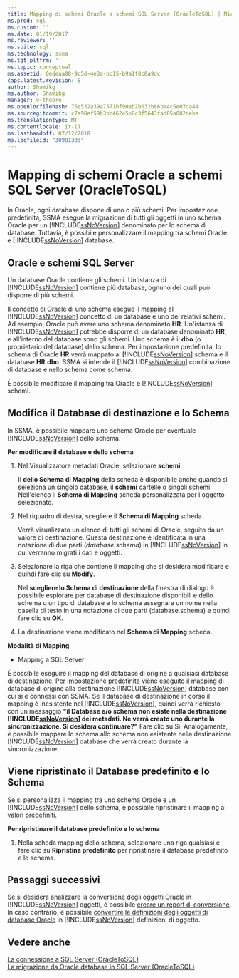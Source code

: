 ```yaml
---
title: Mapping di schemi Oracle a schemi SQL Server (OracleToSQL) | Microsoft Docs
ms.prod: sql
ms.custom: ''
ms.date: 01/19/2017
ms.reviewer: ''
ms.suite: sql
ms.technology: ssma
ms.tgt_pltfrm: ''
ms.topic: conceptual
ms.assetid: 0edeaa08-9c5d-4e3a-bc15-b9a1f0c8a9dc
caps.latest.revision: 8
author: Shamikg
ms.author: Shamikg
manager: v-thobro
ms.openlocfilehash: 76e532a39a7571bf90ab2b032b86ba4c5e07da44
ms.sourcegitcommit: c7a98ef59b3bc46245b8c3f5643fad85a082debe
ms.translationtype: MT
ms.contentlocale: it-IT
ms.lasthandoff: 07/12/2018
ms.locfileid: "38981303"
---
```

# <a name="mapping-oracle-schemas-to-sql-server-schemas-oracletosql"></a>Mapping di schemi Oracle a schemi SQL Server (OracleToSQL)
In Oracle, ogni database dispone di uno o più schemi. Per impostazione predefinita, SSMA esegue la migrazione di tutti gli oggetti in uno schema Oracle per un [!INCLUDE[ssNoVersion](../../includes/ssnoversion_md.md)] denominato per lo schema di database. Tuttavia, è possibile personalizzare il mapping tra schemi Oracle e [!INCLUDE[ssNoVersion](../../includes/ssnoversion_md.md)] database.  
  
## <a name="oracle-and-sql-server-schemas"></a>Oracle e schemi SQL Server  
Un database Oracle contiene gli schemi. Un'istanza di [!INCLUDE[ssNoVersion](../../includes/ssnoversion_md.md)] contiene più database, ognuno dei quali può disporre di più schemi.  
  
Il concetto di Oracle di uno schema esegue il mapping al [!INCLUDE[ssNoVersion](../../includes/ssnoversion_md.md)] concetto di un database e uno dei relativi schemi. Ad esempio, Oracle può avere uno schema denominato **HR**. Un'istanza di [!INCLUDE[ssNoVersion](../../includes/ssnoversion_md.md)] potrebbe disporre di un database denominato **HR**, e all'interno del database sono gli schemi. Uno schema è il **dbo** (o proprietario del database) dello schema. Per impostazione predefinita, lo schema di Oracle **HR** verrà mappato al [!INCLUDE[ssNoVersion](../../includes/ssnoversion_md.md)] schema e il database **HR.dbo**. SSMA si intende il [!INCLUDE[ssNoVersion](../../includes/ssnoversion_md.md)] combinazione di database e nello schema come schema.  
  
È possibile modificare il mapping tra Oracle e [!INCLUDE[ssNoVersion](../../includes/ssnoversion_md.md)] schemi.  
  
## <a name="modifying-the-target-database-and-schema"></a>Modifica il Database di destinazione e lo Schema  
In SSMA, è possibile mappare uno schema Oracle per eventuale [!INCLUDE[ssNoVersion](../../includes/ssnoversion_md.md)] dello schema.  
  
**Per modificare il database e dello schema**  
  
1.  Nel Visualizzatore metadati Oracle, selezionare **schemi**.  
  
    Il **dello Schema di Mapping** della scheda è disponibile anche quando si seleziona un singolo database, il **schemi** cartelle o singoli schemi. Nell'elenco il **Schema di Mapping** scheda personalizzata per l'oggetto selezionato.  
  
2.  Nel riquadro di destra, scegliere il **Schema di Mapping** scheda.  
  
    Verrà visualizzato un elenco di tutti gli schemi di Oracle, seguito da un valore di destinazione. Questa destinazione è identificata in una notazione di due parti (*database.schema*) in [!INCLUDE[ssNoVersion](../../includes/ssnoversion_md.md)] in cui verranno migrati i dati e oggetti.  
  
3.  Selezionare la riga che contiene il mapping che si desidera modificare e quindi fare clic su **Modify**.  
  
    Nel **scegliere lo Schema di destinazione** della finestra di dialogo è possibile esplorare per database di destinazione disponibili e dello schema o un tipo di database e lo schema assegnare un nome nella casella di testo in una notazione di due parti (database.schema) e quindi fare clic su **OK**.  
  
4.  La destinazione viene modificato nel **Schema di Mapping** scheda.  
  
**Modalità di Mapping**  
  
-   Mapping a SQL Server  
  
È possibile eseguire il mapping del database di origine a qualsiasi database di destinazione. Per impostazione predefinita viene eseguito il mapping di database di origine alla destinazione [!INCLUDE[ssNoVersion](../../includes/ssnoversion_md.md)] database con cui si è connessi con SSMA. Se il database di destinazione in corso il mapping è inesistente nel [!INCLUDE[ssNoVersion](../../includes/ssnoversion_md.md)], quindi verrà richiesto con un messaggio **"il Database e/o schema non esiste nella destinazione [!INCLUDE[ssNoVersion](../../includes/ssnoversion_md.md)] dei metadati. Ne verrà creato uno durante la sincronizzazione. Si desidera continuare?"** Fare clic su Sì. Analogamente, è possibile mappare lo schema allo schema non esistente nella destinazione [!INCLUDE[ssNoVersion](../../includes/ssnoversion_md.md)] database che verrà creato durante la sincronizzazione.  
  
## <a name="reverting-to-the-default-database-and-schema"></a>Viene ripristinato il Database predefinito e lo Schema  
Se si personalizza il mapping tra uno schema Oracle e un [!INCLUDE[ssNoVersion](../../includes/ssnoversion_md.md)] dello schema, è possibile ripristinare il mapping ai valori predefiniti.  
  
**Per ripristinare il database predefinito e lo schema**  
  
1.  Nella scheda mapping dello schema, selezionare una riga qualsiasi e fare clic su **Ripristina predefinito** per ripristinare il database predefinito e lo schema.  
  
## <a name="next-steps"></a>Passaggi successivi  
Se si desidera analizzare la conversione degli oggetti Oracle in [!INCLUDE[ssNoVersion](../../includes/ssnoversion_md.md)] oggetti, è possibile [creare un report di conversione](http://msdn.microsoft.com/4de9bcf6-1346-4740-87f9-7f24a8226357). In caso contrario, è possibile [convertire le definizioni degli oggetti di database Oracle](http://msdn.microsoft.com/e021182d-31da-443d-b110-937f5db27272) in [!INCLUDE[ssNoVersion](../../includes/ssnoversion_md.md)] definizioni di oggetto.  
  
## <a name="see-also"></a>Vedere anche  
[La connessione a SQL Server &#40;OracleToSQL&#41;](../../ssma/oracle/connecting-to-sql-server-oracletosql.md)  
[La migrazione da Oracle database in SQL Server &#40;OracleToSQL&#41;](../../ssma/oracle/migrating-oracle-databases-to-sql-server-oracletosql.md)  
  
